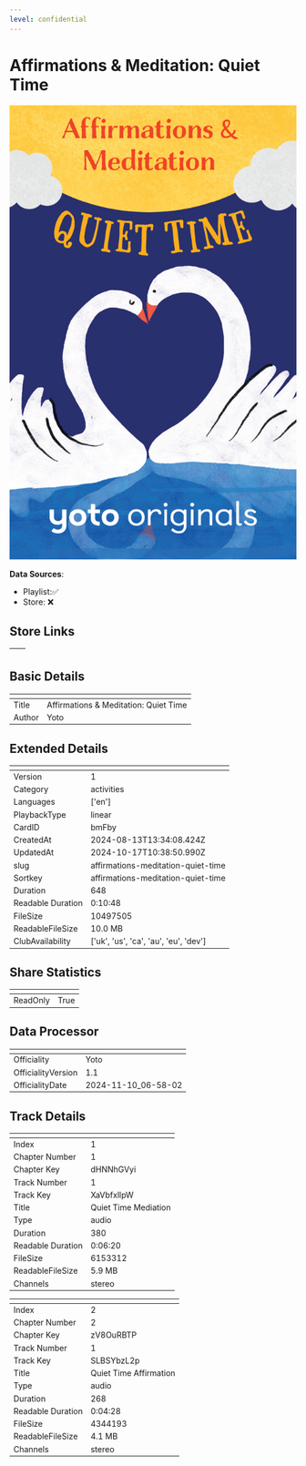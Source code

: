 ```yaml
---
level: confidential
---
```

# Affirmations & Meditation: Quiet Time

![card_[bmFby].png](../../img/cards/card_[bmFby].png)

**Data Sources**: 

- Playlist:✅
- Store: ❌


## Store Links

| <!-- --> | <!-- --> |
| - | - |


## Basic Details

| <!-- --> | <!-- --> |
| - | - |
| Title | Affirmations & Meditation: Quiet Time |
| Author | Yoto |


## Extended Details

| <!-- --> | <!-- --> |
| - | - |
| Version | 1 |
| Category | activities |
| Languages | ['en'] |
| PlaybackType | linear |
| CardID | bmFby |
| CreatedAt | 2024-08-13T13:34:08.424Z |
| UpdatedAt | 2024-10-17T10:38:50.990Z |
| slug | affirmations-meditation-quiet-time |
| Sortkey | affirmations-meditation-quiet-time |
| Duration | 648 |
| Readable Duration | 0:10:48 |
| FileSize | 10497505 |
| ReadableFileSize | 10.0 MB |
| ClubAvailability | ['uk', 'us', 'ca', 'au', 'eu', 'dev'] |


## Share Statistics

| <!-- --> | <!-- --> |
| - | - |
| ReadOnly | True |


## Data Processor

| <!-- --> | <!-- --> |
| - | - |
| Officiality | Yoto
| OfficialityVersion | 1.1
| OfficialityDate | 2024-11-10_06-58-02


## Track Details

| <!-- --> | <!-- --> |
| - | - |
| Index | 1 |
| Chapter Number | 1 |
| Chapter Key | dHNNhGVyi |
| Track Number | 1 |
| Track Key | XaVbfxllpW |
| Title | Quiet Time Mediation |
| Type | audio |
| Duration | 380 |
| Readable Duration | 0:06:20 |
| FileSize | 6153312 |
| ReadableFileSize | 5.9 MB |
| Channels | stereo |

| <!-- --> | <!-- --> |
| - | - |
| Index | 2 |
| Chapter Number | 2 |
| Chapter Key | zV8OuRBTP |
| Track Number | 1 |
| Track Key | SLBSYbzL2p |
| Title | Quiet Time Affirmation |
| Type | audio |
| Duration | 268 |
| Readable Duration | 0:04:28 |
| FileSize | 4344193 |
| ReadableFileSize | 4.1 MB |
| Channels | stereo |

